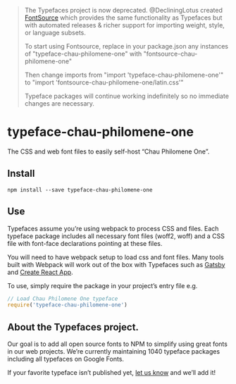 >The Typefaces project is now deprecated. @DecliningLotus created
[FontSource](https://github.com/fontsource/fontsource) which provides the
same functionality as Typefaces but with automated releases & richer
support for importing weight, style, or language subsets.
>
>To start using Fontsource, replace in your package.json any instances of
"typeface-chau-philomene-one" with "fontsource-chau-philomene-one"
>
> Then change imports from "import 'typeface-chau-philomene-one'" to "import 'fontsource-chau-philomene-one/latin.css'"
>
>Typeface packages will continue working indefinitely so no immediate
>changes are necessary.

# typeface-chau-philomene-one

The CSS and web font files to easily self-host “Chau Philomene One”.

## Install

`npm install --save typeface-chau-philomene-one`

## Use

Typefaces assume you’re using webpack to process CSS and files. Each typeface
package includes all necessary font files (woff2, woff) and a CSS file with
font-face declarations pointing at these files.

You will need to have webpack setup to load css and font files. Many tools built
with Webpack will work out of the box with Typefaces such as [Gatsby](https://github.com/gatsbyjs/gatsby)
and [Create React App](https://github.com/facebookincubator/create-react-app).

To use, simply require the package in your project’s entry file e.g.

```javascript
// Load Chau Philomene One typeface
require('typeface-chau-philomene-one')
```

## About the Typefaces project.

Our goal is to add all open source fonts to NPM to simplify using great fonts in
our web projects. We’re currently maintaining 1040 typeface packages
including all typefaces on Google Fonts.

If your favorite typeface isn’t published yet, [let us know](https://github.com/KyleAMathews/typefaces)
and we’ll add it!

